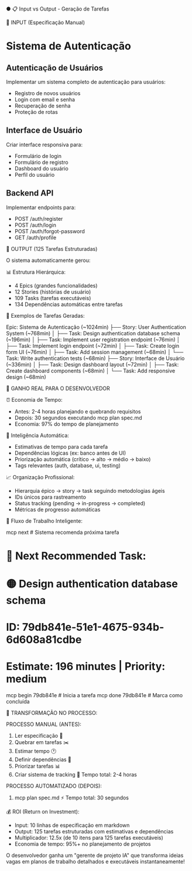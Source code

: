 ● 📋 Input vs Output - Geração de Tarefas

  📝 INPUT (Especificação Manual)

  # Sistema de Autenticação

  ## Autenticação de Usuários
  Implementar um sistema completo de autenticação para usuários:
  - Registro de novos usuários
  - Login com email e senha
  - Recuperação de senha
  - Proteção de rotas

  ## Interface de Usuário
  Criar interface responsiva para:
  - Formulário de login
  - Formulário de registro
  - Dashboard do usuário
  - Perfil do usuário

  ## Backend API
  Implementar endpoints para:
  - POST /auth/register
  - POST /auth/login
  - POST /auth/forgot-password
  - GET /auth/profile

  🤖 OUTPUT (125 Tarefas Estruturadas)

  O sistema automaticamente gerou:

  📊 Estrutura Hierárquica:

  - 4 Epics (grandes funcionalidades)
  - 12 Stories (histórias de usuário)
  - 109 Tasks (tarefas executáveis)
  - 134 Dependências automáticas entre tarefas

  🎯 Exemplos de Tarefas Geradas:

  Epic: Sistema de Autenticação (~1024min)
  ├── Story: User Authentication System (~768min)
  │   ├── Task: Design authentication database schema (~196min)
  │   ├── Task: Implement user registration endpoint (~76min)
  │   ├── Task: Implement login endpoint (~72min)
  │   ├── Task: Create login form UI (~76min)
  │   ├── Task: Add session management (~68min)
  │   └── Task: Write authentication tests (~68min)
  ├── Story: Interface de Usuário (~336min)
  │   ├── Task: Design dashboard layout (~72min)
  │   ├── Task: Create dashboard components (~68min)
  │   └── Task: Add responsive design (~68min)

  💎 GANHO REAL PARA O DESENVOLVEDOR

  ⏰ Economia de Tempo:

  - Antes: 2-4 horas planejando e quebrando requisitos
  - Depois: 30 segundos executando mcp plan spec.md
  - Economia: 97% do tempo de planejamento

  🧠 Inteligência Automática:

  - Estimativas de tempo para cada tarefa
  - Dependências lógicas (ex: banco antes de UI)
  - Priorização automática (crítico → alto → médio → baixo)
  - Tags relevantes (auth, database, ui, testing)

  📈 Organização Profissional:

  - Hierarquia épico → story → task seguindo metodologias ágeis
  - IDs únicos para rastreamento
  - Status tracking (pending → in-progress → completed)
  - Métricas de progresso automáticas

  🎯 Fluxo de Trabalho Inteligente:

  mcp next  # Sistema recomenda próxima tarefa
  # 🎯 Next Recommended Task:
  # 🟡 Design authentication database schema
  # ID: 79db841e-51e1-4675-934b-6d608a81cdbe
  # Estimate: 196 minutes | Priority: medium

  mcp begin 79db841e  # Inicia a tarefa
  mcp done 79db841e   # Marca como concluída

  🚀 TRANSFORMAÇÃO NO PROCESSO:

  PROCESSO MANUAL (ANTES):
  1. Ler especificação 📖
  2. Quebrar em tarefas ✂️
  3. Estimar tempo 🕐
  4. Definir dependências 🔗
  5. Priorizar tarefas 📊
  6. Criar sistema de tracking 📝
  Tempo total: 2-4 horas

  PROCESSO AUTOMATIZADO (DEPOIS):
  1. mcp plan spec.md ⚡
  Tempo total: 30 segundos

  💰 ROI (Return on Investment):

  - Input: 10 linhas de especificação em markdown
  - Output: 125 tarefas estruturadas com estimativas e dependências
  - Multiplicador: 12.5x (de 10 itens para 125 tarefas executáveis)
  - Economia de tempo: 95%+ no planejamento de projetos

  O desenvolvedor ganha um "gerente de projeto IA" que transforma ideias 
  vagas em planos de trabalho detalhados e executáveis instantaneamente!